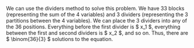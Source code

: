 We can use the dividers method to solve this problem.
We have 33 blocks (representing the sum of the 4 variables) and 3 dividers (representing the 3 partitions between the 4 variables).
We can place the 3 dividers into any of the 36 positions.
Everything before the first divider is $ x_1 $, everything between the first and second dividers is $ x_2 $, and so on.
Thus, there are $ \binom{36}{3} $ solutions to the equation.
